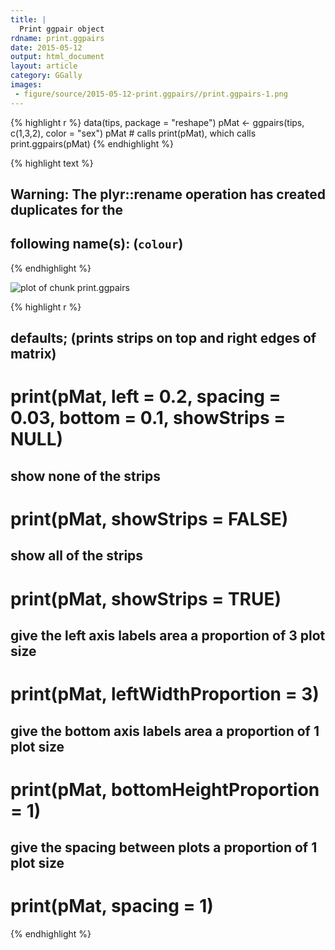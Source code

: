 ```yaml
---
title: |
  Print ggpair object
rdname: print.ggpairs
date: 2015-05-12
output: html_document
layout: article
category: GGally
images:
 - figure/source/2015-05-12-print.ggpairs//print.ggpairs-1.png
---
```





{% highlight r %}
data(tips, package = "reshape")
 pMat <- ggpairs(tips, c(1,3,2), color = "sex")
 pMat # calls print(pMat), which calls print.ggpairs(pMat)
{% endhighlight %}



{% highlight text %}
## Warning: The plyr::rename operation has created duplicates for the
## following name(s): (`colour`)
{% endhighlight %}

![plot of chunk print.ggpairs](/allYourFigureAreBelongToUs/figure/source/2015-05-12-print.ggpairs/print.ggpairs-1.png) 

{% highlight r %}
 ## defaults; (prints strips on top and right edges of matrix)
 # print(pMat, left = 0.2, spacing = 0.03, bottom = 0.1, showStrips = NULL)

 ## show none of the strips
 # print(pMat, showStrips = FALSE)

 ## show all of the strips
 # print(pMat, showStrips = TRUE)

 ## give the left axis labels area a proportion of 3 plot size
 # print(pMat, leftWidthProportion = 3)

 ## give the bottom axis labels area a proportion of 1 plot size
 # print(pMat, bottomHeightProportion = 1)

 ## give the spacing between plots a proportion of 1 plot size
 # print(pMat, spacing = 1)
{% endhighlight %}